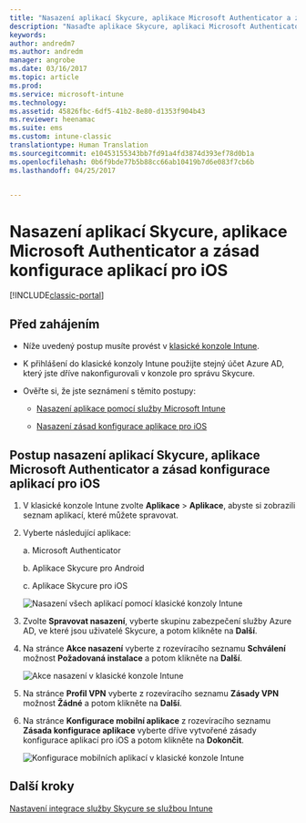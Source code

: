 ```yaml
---
title: "Nasazení aplikací Skycure, aplikace Microsoft Authenticator a zásad konfigurace pro iOS |Dokumentace Microsoftu"
description: "Nasaďte aplikace Skycure, aplikaci Microsoft Authenticator a zásady konfigurace pro iOS do klasické konzoly Intune."
keywords: 
author: andredm7
ms.author: andredm
manager: angrobe
ms.date: 03/16/2017
ms.topic: article
ms.prod: 
ms.service: microsoft-intune
ms.technology: 
ms.assetid: 45826fbc-6df5-41b2-8e80-d1353f904b43
ms.reviewer: heenamac
ms.suite: ems
ms.custom: intune-classic
translationtype: Human Translation
ms.sourcegitcommit: e10453155343bb7fd91a4fd3874d393ef78d0b1a
ms.openlocfilehash: 0b6f9bde77b5b88cc66ab10419b7d6e083f7cb6b
ms.lasthandoff: 04/25/2017


---
```


# <a name="deploy-skycure-apps-microsoft-authenticator-app-and-ios-app-configuration-policy"></a>Nasazení aplikací Skycure, aplikace Microsoft Authenticator a zásad konfigurace aplikací pro iOS

[!INCLUDE[classic-portal](../includes/classic-portal.md)]

## <a name="before-you-begin"></a>Před zahájením

-   Níže uvedený postup musíte provést v [klasické konzole Intune](https://manage.microsoft.com/).

-   K přihlášení do klasické konzoly Intune použijte stejný účet Azure AD, který jste dříve nakonfigurovali v konzole pro správu Skycure.

-   Ověřte si, že jste seznámení s těmito postupy:

    -   [Nasazení aplikace pomocí služby Microsoft Intune](https://docs.microsoft.com/intune/deploy-use/deploy-apps-in-microsoft-intune)

    -   [Nasazení zásad konfigurace aplikace pro iOS](https://docs.microsoft.com/intune/deploy-use/configure-ios-apps-with-mobile-app-configuration-policies-in-microsoft-intune)

## <a name="to-deploy-skycure-apps-microsoft-authenticator-app-and-the-ios-app-configuration-policy"></a>Postup nasazení aplikací Skycure, aplikace Microsoft Authenticator a zásad konfigurace aplikací pro iOS

1.  V klasické konzole Intune zvolte **Aplikace** &gt; **Aplikace**, abyste si zobrazili seznam aplikací, které můžete spravovat.

2.  Vyberte následující aplikace:

    a.  Microsoft Authenticator

    b.  Aplikace Skycure pro Android

    c.  Aplikace Skycure pro iOS

       ![Nasazení všech aplikací pomocí klasické konzoly Intune](../media/mtp/skycure-deploy-app-1.png)

3.  Zvolte **Spravovat nasazení**, vyberte skupinu zabezpečení služby Azure AD, ve které jsou uživatelé Skycure, a potom klikněte na **Další**.

4.  Na stránce **Akce nasazení** vyberte z rozevíracího seznamu **Schválení** možnost **Požadovaná instalace** a potom klikněte na **Další**.

    ![Akce nasazení v klasické konzole Intune](../media/mtp/skycure-deploy-app-2.png)

5.  Na stránce **Profil VPN** vyberte z rozevíracího seznamu **Zásady VPN** možnost **Žádné** a potom klikněte na **Další**.

6.  Na stránce **Konfigurace mobilní aplikace** z rozevíracího seznamu **Zásada konfigurace aplikace** vyberte dříve vytvořené zásady konfigurace aplikací pro iOS a potom klikněte na **Dokončit**.

    ![Konfigurace mobilních aplikací v klasické konzole Intune](../media/mtp/skycure-deploy-app-3.png)

## <a name="next-steps"></a>Další kroky

[Nastavení integrace služby Skycure se službou Intune](https://docs.microsoft.com/intune/deploy-use/setup-the-skycure-integration-with-Intune)

